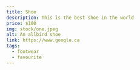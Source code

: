 ```yaml
---
title: Shoe
description: This is the best shoe in the world
price: $100
img: stock/one.jpeg
alt: An allbird shoe
link: https://www.google.ca
tags:
  - footwear
  - favourite
---
```


